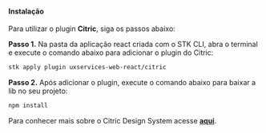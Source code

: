 #### Instalação
Para utilizar o plugin **Citric**, siga os passos abaixo:

**Passo 1.** Na pasta da aplicação react criada com o STK CLI, abra o terminal e execute o comando abaixo para adicionar o plugin do Citric:

```bash
stk apply plugin uxservices-web-react/citric
```

**Passo 2.** Após adicionar o plugin, execute o comando abaixo para baixar a lib no seu projeto:

```bash
npm install
```

Para conhecer mais sobre o Citric  Design System acesse [**aqui**](https://citric.stackspot.com/).
